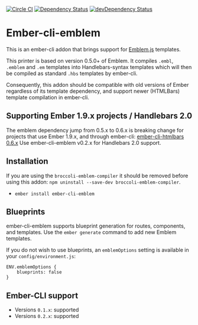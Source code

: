 [![Circle CI](https://circleci.com/gh/Vestorly/ember-cli-emblem/tree/master.svg?style=svg)](https://circleci.com/gh/Vestorly/ember-cli-emblem/tree/master)
[![Dependency Status](https://david-dm.org/vestorly/ember-cli-emblem.svg?style=flat)](https://david-dm.org/vestorly/ember-cli-emblem)
[![devDependency Status](https://david-dm.org/vestorly/ember-cli-emblem/dev-status.svg?style=flat)](https://david-dm.org/vestorly/ember-cli-emblem#info=devDependencies)

# Ember-cli-emblem

This is an ember-cli addon that brings support for
[Emblem.js](http://emblemjs.com) templates.

This printer is based on version 0.5.0+ of Emblem. It compiles `.embl`,
`.emblem` and `.em` templates into Handlebars-syntax templates which
will then be compiled as standard `.hbs` templates by ember-cli.

Consequently, this addon should be compatible with old versions of Ember
regardless of its template dependency, and support newer (HTMLBars)
template compilation in ember-cli.

## Supporting Ember 1.9.x projects / Handlebars 2.0
The emblem dependency jump from 0.5.x to 0.6.x is breaking change for 
projects that use Ember 1.9.x, and through ember-cli: 
[ember-cli-htmlbars 0.6.x](https://github.com/ember-cli/ember-cli-htmlbars#handlebars-20-support) 
Use ember-cli-emblem v0.2.x for Handlebars 2.0 support.



## Installation

If you are using the `broccoli-emblem-compiler` it should be removed
before using this addon: `npm uninstall --save-dev broccoli-emblem-compiler`.

* `ember install ember-cli-emblem`

## Blueprints

ember-cli-emblem supports blueprint generation for routes, components, and templates. Use the `ember generate` command to add new Emblem templates.

If you do not wish to use blueprints, an `emblemOptions` setting is available in your `config/environment.js`:

```
ENV.emblemOptions {
	blueprints: false
}
```

## Ember-CLI support

  * Versions `0.1.x`: supported
  * Versions `0.2.x`: supported

